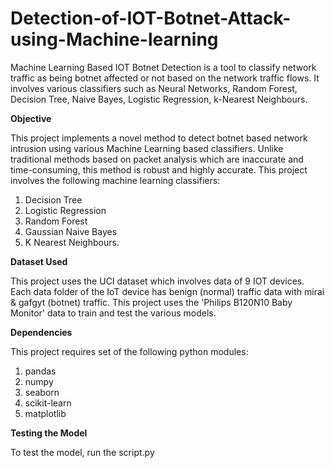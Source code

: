 # Detection-of-IOT-Botnet-Attack-using-Machine-learning
Machine Learning Based IOT Botnet Detection is a tool to classify network traffic as being botnet affected or not based on the network traffic flows. It involves various classifiers such as Neural Networks, Random Forest, Decision Tree, Naive Bayes, Logistic Regression, k-Nearest Neighbours.

<b> Objective </b>

This project implements a novel method to detect botnet based network intrusion using various Machine Learning based classifiers. Unlike traditional methods based on packet analysis which are inaccurate and time-consuming, this method is robust and highly accurate. This project involves the following machine learning classifiers:

1. Decision Tree
2. Logistic Regression
3. Random Forest
4. Gaussian Naive Bayes
5. K Nearest Neighbours.

<b> Dataset Used </b>

This project uses the UCI dataset which involves data of 9 IOT devices. Each data folder of the IoT device has benign (normal) traffic data with mirai & gafgyt (botnet) traffic. This project uses the 'Philips B120N10 Baby Monitor' data to train and test the various models.

<b> Dependencies </b>

This project requires set of the following python modules:

1. pandas
2. numpy
3. seaborn
4. scikit-learn
5. matplotlib

<b> Testing the Model </b>

To test the model, run the script.py
